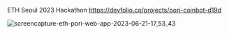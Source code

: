 ETH Seoul 2023 Hackathon
https://devfolio.co/projects/pori-coinbot-d19d

![screencapture-eth-pori-web-app-2023-06-21-17_53_43](https://github.com/dongkyun2331/eth/assets/119479530/99b4023c-67b5-47d5-ac99-779159c8516d)
